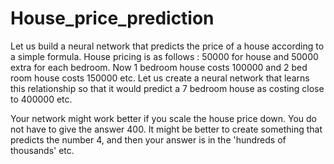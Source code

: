 # House_price_prediction

Let us build a neural network that predicts the price of a house according to a simple formula.
House pricing is as follows :
50000 for house and 50000 extra for each bedroom.
Now 1 bedroom house costs 100000 and 2 bed room house costs 150000 etc.
Let us create a neural network that learns this relationship so that it would predict a 7 bedroom house as costing close to 400000 etc.

Your network might work better if you scale the house price down. You do not have to give the answer 400.
It might be better to create something that predicts the number 4, and then your answer is in the 'hundreds of thousands' etc.
